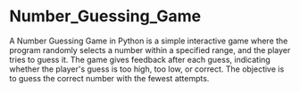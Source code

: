 # Number_Guessing_Game
A Number Guessing Game in Python is a simple interactive game where the program randomly selects a number within a specified range, and the player tries to guess it. The game gives feedback after each guess, indicating whether the player's guess is too high, too low, or correct. The objective is to guess the correct number with the fewest attempts.
